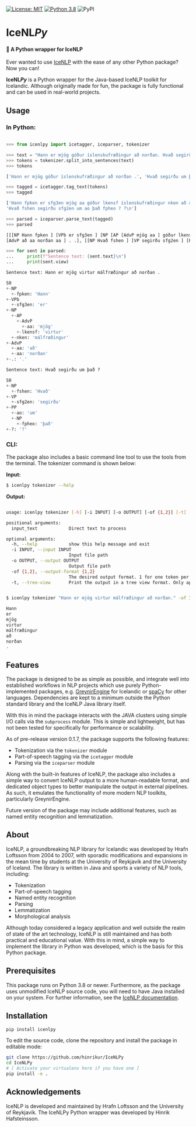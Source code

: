 [![License: MIT](https://img.shields.io/badge/License-MIT-yellow.svg)](https://opensource.org/licenses/MIT)
[![Python 3.8](https://img.shields.io/badge/python-3.8-blue.svg)](https://www.python.org/downloads/release/python-3817/)
![PyPI](https://img.shields.io/pypi/v/icenlpy)

# IceNL*Py*

#### 🐍 A Python wrapper for IceNLP

Ever wanted to use [IceNLP](https://clarin.is/en/resources/icenlp/) with the ease of any other Python package? Now you can!

**IceNL*Py*** is a Python wrapper for the Java-based IceNLP toolkit for Icelandic. Although originally made for fun, the package is fully functional and can be used in real-world projects.

## Usage

### In Python:

```python

>>> from icenlpy import icetagger, iceparser, tokenizer

>>> text = "Hann er mjög góður íslenskufræðingur að norðan. Hvað segirðu um það?"
>>> tokens = tokenizer.split_into_sentences(text)
>>> tokens

['Hann er mjög góður íslenskufræðingur að norðan .', 'Hvað segirðu um það ?']

>>> tagged = icetagger.tag_text(tokens)
>>> tagged

['Hann fpken er sfg3en mjög aa góður lkensf íslenskufræðingur nken að aa norðan aa . .\n', 
'Hvað fshen segirðu sfg2en um ao það fpheo ? ?\n']

>>> parsed = iceparser.parse_text(tagged)
>>> parsed

[[[NP Hann fpken ] [VPb er sfg3en ] [NP [AP [AdvP mjög aa ] góður lkensf ] íslenskufræðingur nken ]
[AdvP að aa norðan aa ] . .], [[NP Hvað fshen ] [VP segirðu sfg2en ] [PP um ao [NP það fpheo ] ] ? ?]]

>>> for sent in parsed:
...     print(f"Sentence text: {sent.text}\n")
...     print(sent.view)

Sentence text: Hann er mjög virtur málfræðingur að norðan .

S0
+-NP
  +-fpken: 'Hann'
+-VPb
  +-sfg3en: 'er'
+-NP
  +-AP
    +-AdvP
      +-aa: 'mjög'
    +-lkensf: 'virtur'
  +-nken: 'málfræðingur'
+-AdvP
  +-aa: 'að'
  +-aa: 'norðan'
+-.: '.'

Sentence text: Hvað segirðu um það ?

S0
+-NP
  +-fshen: 'Hvað'
+-VP
  +-sfg2en: 'segirðu'
+-PP
  +-ao: 'um'
  +-NP
    +-fpheo: 'það'
+-?: '?'
```

### CLI:

The package also includes a basic command line tool to use the tools from the terminal. The tokenizer command is shown below:

**Input:**

```bash
$ icenlpy tokenizer --help
```

**Output:**

```bash

usage: icenlpy tokenizer [-h] [-i INPUT] [-o OUTPUT] [-of {1,2}] [-t] [input_text]

positional arguments:
  input_text            Direct text to process

optional arguments:
  -h, --help            show this help message and exit
  -i INPUT, --input INPUT
                        Input file path
  -o OUTPUT, --output OUTPUT
                        Output file path
  -of {1,2}, --output-format {1,2}
                        The desired output format. 1 for one token per line, 2 for one sentence per line.
  -t, --tree-view       Print the output in a tree view format. Only applies to IceParser.


$ icenlpy tokenizer "Hann er mjög virtur málfræðingur að norðan." -of 1

Hann
er
mjög
virtur
málfræðingur
að
norðan
.
```

## Features

The package is designed to be as simple as possible, and integrate well into established workflows in NLP projects which use purely Python-implemented packages, e.g. [GreynirEngine](https://github.com/mideind/GreynirEngine) for Icelandic or [spaCy](https://spacy.io/) for other languages. Dependencies are kept to a minimum outside the Python standard library and the IceNLP Java library itself.

With this in mind the package interacts with the JAVA clusters using simple I/O calls via the `subprocess` module. This is simple and lightweight, but has not been tested for specifically for performance or scalability.

As of pre-release version 0.1.7, the package supports the following features:

- Tokenization via the `tokenizer` module
- Part-of-speech tagging via the `icetagger` module
- Parsing via the `iceparser` module

Along with the built-in features of IceNLP, the package also includes a simple way to convert IceNLP output to a more human-readable format, and dedicated object types to better manipulate the output in external pipelines. As such, it emulates the functionality of more modern NLP toolkits, particularly GreynirEngine.

Future version of the package may include additional features, such as named entity recognition and lemmatization.

## About

IceNLP, a groundbreaking NLP library for Icelandic was developed by Hrafn Loftsson from 2004 to 2007, with sporadic modifications and expansions in the mean time by students at the University of Reykjavík and the University of Iceland. The library is written in Java and sports a variety of NLP tools, including:

- Tokenization
- Part-of-speech tagging
- Named entity recognition
- Parsing
- Lemmatization
- Morphological analysis

Although today considered a legacy application and well outside the realm of state of the art technology, IceNLP is still maintained and has both practical and educational value. With this in mind, a simple way to implement the library in Python was developed, which is the basis for this Python package.

## Prerequisites

This package runs on Python 3.8 or newer. Furthermore, as the package uses unmodified IceNLP source code, you will need to have Java installed on your system. For further information, see the [IceNLP documentation](https://github.com/hrafnl/icenlp/blob/master/core/doc/IceNLP.tex).

## Installation

```bash
pip install icenlpy
```

To edit the source code, clone the repository and install the package in editable mode:

```bash
git clone https://github.com/hinrikur/IceNLPy
cd IceNLPy
# [ Activate your virtualenv here if you have one ]
pip install -e .
```

## Acknowledgements

IceNLP is developed and maintained by Hrafn Loftsson and the University of Reykjavík. The IceNLPy Python wrapper was developed by Hinrik Hafsteinsson.
